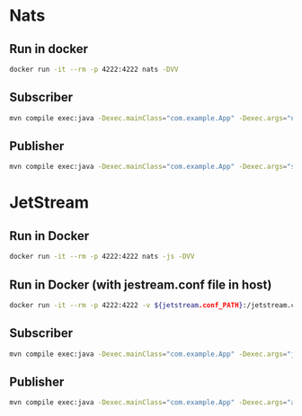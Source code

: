 # Nats

## Run in docker
```bash
docker run -it --rm -p 4222:4222 nats -DVV
```

## Subscriber
```bash
mvn compile exec:java -Dexec.mainClass="com.example.App" -Dexec.args="nats"
```

## Publisher
```bash
mvn compile exec:java -Dexec.mainClass="com.example.App" -Dexec.args="sync ${subject}"
```

# JetStream

## Run in Docker
```bash
docker run -it --rm -p 4222:4222 nats -js -DVV
```

## Run in Docker (with jestream.conf file in host)
```bash
docker run -it --rm -p 4222:4222 -v ${jetstream.conf_PATH}:/jetstream.conf nats -js -c /jetstream.conf -DVV
```

## Subscriber
```bash
mvn compile exec:java -Dexec.mainClass="com.example.App" -Dexec.args="jetstream"
```

## Publisher
```bash
mvn compile exec:java -Dexec.mainClass="com.example.App" -Dexec.args="async ${subject}"
```
